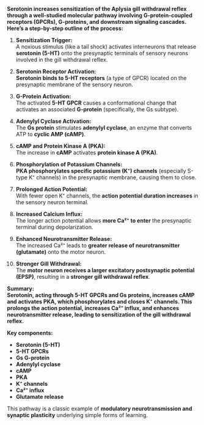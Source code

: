 **Serotonin increases sensitization of the Aplysia gill withdrawal reflex through a well-studied molecular pathway involving G-protein-coupled receptors (GPCRs), G-proteins, and downstream signaling cascades. Here’s a step-by-step outline of the process:**

1. **Sensitization Trigger:**  
   A noxious stimulus (like a tail shock) activates interneurons that release **serotonin (5-HT)** onto the presynaptic terminals of sensory neurons involved in the gill withdrawal reflex.

2. **Serotonin Receptor Activation:**  
   **Serotonin binds to 5-HT receptors** (a type of GPCR) located on the presynaptic membrane of the sensory neuron.

3. **G-Protein Activation:**  
   The activated **5-HT GPCR** causes a conformational change that activates an associated **G-protein** (specifically, the Gs subtype).

4. **Adenylyl Cyclase Activation:**  
   The **Gs protein** stimulates **adenylyl cyclase**, an enzyme that converts ATP to **cyclic AMP (cAMP)**.

5. **cAMP and Protein Kinase A (PKA):**  
   The increase in **cAMP** activates **protein kinase A (PKA)**.

6. **Phosphorylation of Potassium Channels:**  
   **PKA phosphorylates specific potassium (K⁺) channels** (especially S-type K⁺ channels) in the presynaptic membrane, causing them to close.

7. **Prolonged Action Potential:**  
   With fewer open K⁺ channels, the **action potential duration increases** in the sensory neuron terminal.

8. **Increased Calcium Influx:**  
   The longer action potential allows **more Ca²⁺ to enter** the presynaptic terminal during depolarization.

9. **Enhanced Neurotransmitter Release:**  
   The increased Ca²⁺ leads to **greater release of neurotransmitter (glutamate)** onto the motor neuron.

10. **Stronger Gill Withdrawal:**  
    The **motor neuron receives a larger excitatory postsynaptic potential (EPSP)**, resulting in a **stronger gill withdrawal reflex**.

**Summary:**  
**Serotonin, acting through 5-HT GPCRs and Gs proteins, increases cAMP and activates PKA, which phosphorylates and closes K⁺ channels. This prolongs the action potential, increases Ca²⁺ influx, and enhances neurotransmitter release, leading to sensitization of the gill withdrawal reflex.**

**Key components:**
- **Serotonin (5-HT)**
- **5-HT GPCRs**
- **Gs G-protein**
- **Adenylyl cyclase**
- **cAMP**
- **PKA**
- **K⁺ channels**
- **Ca²⁺ influx**
- **Glutamate release**

This pathway is a classic example of **modulatory neurotransmission and synaptic plasticity** underlying simple forms of learning.


